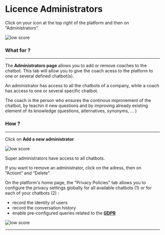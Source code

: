 # Licence Administrators

Click on your icon at the top right of the platform and then on
“Administrators”.

<div class="image_center">
  <img :src="$withBase('/assets/img/virtual-agent-studio/licence_administrators/licence1.png')" alt="low score">
</div>

### What for ?
---

The **Administrators page** allows you to add or remove coaches to the chatbot.
This tab will allow you to give the coach acess to the platform to one or
several defined chatbot(s).

An administrator has access to all the chatbots of a company, while a coach has
access to one or several specific chatbot.

The coach is the person who ensures the continous improvement of the chatbot, by
teachin it new questions and by improving already existing element of its
knowledge (questions, alternatives, synonyms, … )


### How ?
---

Click on **Add a new administrator**

<div class="image_center">
  <img :src="$withBase('/assets/img/virtual-agent-studio/licence_administrators/licence2.png')" alt="low score">
</div>

Super administrators have access to all chatbots.

If you want to remove an administrator, click on the adress, then on “Actiont”
and “Delete”.

On the platform's home page, the "Privacy Policies" tab allows you to configure
the privacy settings globally for all available chatbots (1) or for each of your
chatbots (2) :

-   record the identity of users
-   record the conversation history
-   enable pre-configured queries related to the [**GDPR**](/solutions/virtual-agent-studio/chatbot/settings/privacy.html#gdprl)

<div class="image_center">
  <img :src="$withBase('/assets/img/virtual-agent-studio/licence_administrators/licence3.png')" alt="low score">
</div>





---


<Intercom />
<Hubspot />
<Clarity />
<GoogleAnalytics />